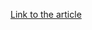 [Link to the article](https://www.welivesecurity.com/2015/01/23/edward-snowden-doesnt-use-iphone-privacy-reasons/)
